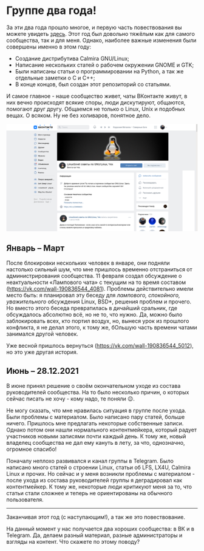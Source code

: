 # Группе два года!

За эти два года прошло многое, и первую часть повествования вы можете увидеть [здесь](https://vk.com/wall-190836544_3134). Этот год был довольно тяжёлым как для самого сообщества, так и для меня. Однако, наиболее важные изменения были совершены именно в этом году:

- Создание дистрибутива Calmira GNU/Linux;
- Написание нескольких статей о рабочем окружении GNOME и GTK;
- Были написаны статьи о программировании на Python, а так же отдельные заметки о C и C++;
- В конце концов, был создан этот репозиторий со статьями.

И самое главное - наше сообщество живет, чаты ВКонтакте живут, в них вечно происходят всякие споры, люди дискутируют, общаются, помогают друг другу. Общаемся не только о Linux, Unix и подобных вещах. О всяком. Ну не без холиваров, понятное дело.

![](pic/2021-2.png)

## Январь – Март
После блокировки нескольких человек в январе, они подняли настолько сильный шум, что мне пришлось временно отстраниться от администрирования сообщества. 11 февраля создал обсуждение о неактуальности «Лампового чата» с текущим на то время составом (https://vk.com/wall-190836544_4081). Проблемы действительно имели место быть: я планировал эту беседу для *лампового, спокойного, уважительного* обсуждения Linux, BSD*, решения проблем и прочего. Но вместо этого беседа превратилась в дичайший сральник, где обсуждалось абсолютно всё, но не то, что нужно. Да, можно было заблокировать всех, кто портил воздух, но, вынеся урок из прошлого конфликта, я не делал этого, к тому же, бОльшую часть времени чатами занимался другой человек.

Уже весной пришлось вернуться (https://vk.com/wall-190836544_5012), но это уже другая история.

## Июнь – 28.12.2021
В июне принял решение о своём окончательном уходе из состава руководителей сообщества. На то было несколько причин, о которых сейчас писать не хочу - кому надо, те поняли 😉️.

Не могу сказать, что мне нравилась ситуация в группе после ухода. Были проблемы с материалом. Было написано пару статей, больше ничего. Пришлось мне предлагать некоторые собственные записи. Однако потом они нашли нормального контентмейкера, который радует участников новыми записями почти каждый день. К тому же, новый владелец сообщества не дал ему кануть в лету, за что, однозначно, огромное спасибо!

Поначалу неплохо развивался и канал группы в Telegram. Было написано много статей о строении Linux, статьи об LFS, LX4U, Calmira Linux и прочих. Но сейчас и у меня возникли проблемы с материалом - после ухода из состава руководителей группы я деградировал как контентмейкер. К тому же, некоторые люди критикуют меня за то, что статьи стали сложнее и теперь не ориентированы на обычного пользователя.

***

Заканчивая этот год (с наступающим!), а так же это повествование.

На данный момент у нас получается два хороших сообщества: в ВК и в Telegram. Да, делаем разный материал, разные администраторы и взгляды на контент. Что скажете по этому поводу?
